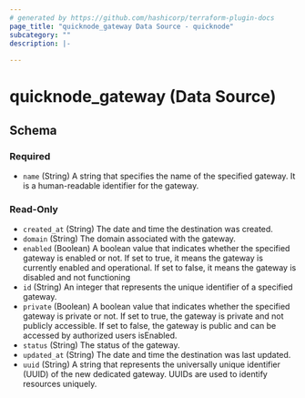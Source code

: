 ```yaml
---
# generated by https://github.com/hashicorp/terraform-plugin-docs
page_title: "quicknode_gateway Data Source - quicknode"
subcategory: ""
description: |-
  
---
```


# quicknode_gateway (Data Source)





<!-- schema generated by tfplugindocs -->
## Schema

### Required

- `name` (String) A string that specifies the name of the specified gateway. It is a human-readable identifier for the gateway.

### Read-Only

- `created_at` (String) The date and time the destination was created.
- `domain` (String) The domain associated with the gateway.
- `enabled` (Boolean) A boolean value that indicates whether the specified gateway is enabled or not.
				If set to true, it means the gateway is currently enabled and operational.
				If set to false, it means the gateway is disabled and not functioning
- `id` (String) An integer that represents the unique identifier of a specified gateway.
- `private` (Boolean) A boolean value that indicates whether the specified gateway is private or not.
				If set to true, the gateway is private and not publicly accessible.
				If set to false, the gateway is public and can be accessed by authorized users isEnabled.
- `status` (String) The status of the gateway.
- `updated_at` (String) The date and time the destination was last updated.
- `uuid` (String) A string that represents the universally unique identifier (UUID) of the new dedicated gateway.
				UUIDs are used to identify resources uniquely.
